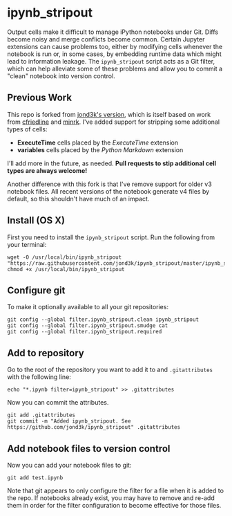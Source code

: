 # ipynb_stripout

Output cells make it difficult to manage iPython notebooks under Git. Diffs become noisy and merge conflicts become common. Certain Jupyter extensions can cause problems too, either by modifying cells whenever the notebook is run or, in some cases, by embedding runtime data which might lead to information leakage.  The `ipynb_stripout` script acts as a Git filter, which can help alleviate some of these problems and allow you to commit a "clean" notebook into version control.

## Previous Work
This repo is forked from [jond3k's version](https://github.com/jond3k/ipynb_stripout), which is itself based on work from [cfriedline](https://github.com/cfriedline/ipynb_template) and [minrk](https://gist.github.com/minrk/6176788). I've added support for stripping some additional types of cells:

* __ExecuteTime__ cells placed by the _ExecuteTime_ extension
* __variables__ cells placed by the _Python Markdown_ extension

I'll add more in the future, as needed. __Pull requests to stip additional cell types are always welcome!__

Another difference with this fork is that I've remove support for older v3 notebook files.  All recent versions of the notebook generate v4 files by default, so this shouldn't have much of an impact.

## Install (OS X)

First you need to install the `ipynb_stripout` script. Run the following from your terminal:

	wget -O /usr/local/bin/ipynb_stripout "https://raw.githubusercontent.com/jond3k/ipynb_stripout/master/ipynb_stripout"
	chmod +x /usr/local/bin/ipynb_stripout

## Configure git

To make it optionally available to all your git repositories:

	git config --global filter.ipynb_stripout.clean ipynb_stripout
	git config --global filter.ipynb_stripout.smudge cat
	git config --global filter.ipynb_stripout.required


## Add to repository

Go to the root of the repository you want to add it to and  `.gitattributes` with the following line:

	echo "*.ipynb filter=ipynb_stripout" >> .gitattributes

Now you can commit the attributes.

	git add .gitattributes
	git commit -m "Added ipynb_stripout. See https://github.com/jond3k/ipynb_stripout" .gitattributes

## Add notebook files to version control

Now you can add your notebook files to git:

    git add test.ipynb

Note that git appears to only configure the filter for a file when it is added to the repo.  If notebooks already exist, you may have to remove and re-add them in order for the filter configuration to become effective for those files.  
